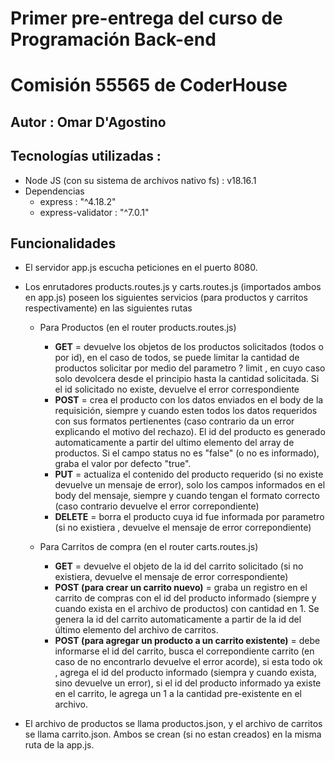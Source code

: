 # Primer pre-entrega del curso de Programación Back-end
# Comisión 55565  de CoderHouse

## Autor : Omar D'Agostino

## Tecnologías utilizadas : 
- Node JS (con su sistema de archivos nativo fs) : v18.16.1
- Dependencias 
    - express : "^4.18.2"
    - express-validator : "^7.0.1"

## Funcionalidades 

- El servidor app.js escucha peticiones en el puerto 8080.

- Los enrutadores products.routes.js y carts.routes.js  (importados ambos en app.js) poseen los siguientes servicios (para productos y carritos respectivamente) en las siguientes rutas 
    * Para Productos (en el router products.routes.js)
        + __GET__ = devuelve los objetos de los productos solicitados (todos o por id), en el caso de todos, se puede limitar la cantidad de productos solicitar por medio del parametro ? limit , en cuyo caso solo devolcera desde el principio hasta la cantidad solicitada. Si el id solicitado no existe, devuelve el error correspondiente
        + __POST__ = crea el producto con los datos enviados en el body de la requisición, siempre y cuando esten todos los datos requeridos con sus formatos pertienentes (caso contrario da un error explicando el motivo del rechazo). El id del producto es generado automaticamente a partir del ultimo elemento del array de productos. Si el campo status no es "false" (o no es informado), graba el valor por defecto "true".
        + __PUT__ = actualiza el contenido del producto requerido (si no existe devuelve un mensaje de error), solo los campos informados en el body del mensaje, siempre y cuando tengan el formato correcto (caso contrario devuelve el error correpondiente)
        + __DELETE__ = borra el producto cuya id fue informada por parametro (si no existiera , devuelve el mensaje de error correpondiente)
        
    * Para Carritos de compra (en el router carts.routes.js)
        + __GET__ = devuelve el objeto de la id del carrito solicitado (si no existiera, devuelve el mensaje de error correspondiente)
        + __POST (para crear un carrito nuevo)__ = graba un registro en el carrito de compras con el id del producto informado (siempre y cuando exista en el archivo de productos) con cantidad en 1. Se genera la id del carrito automaticamente a partir de la id del último elemento del archivo de carritos. 
        + __POST (para agregar un producto a un carrito existente)__ = debe informarse el id del carrito, busca el correpondiente carrito (en caso de no encontrarlo devuelve el error acorde), si esta todo ok , agrega el id del producto informado (siempra y cuando exista, sino devuelve un error), si el id del producto informado ya existe en el carrito, le agrega un 1 a la cantidad pre-existente en el archivo.

- El archivo de productos se llama productos.json, y el archivo de carritos se llama carrito.json. Ambos se crean (si no estan creados) en la misma ruta de la app.js.